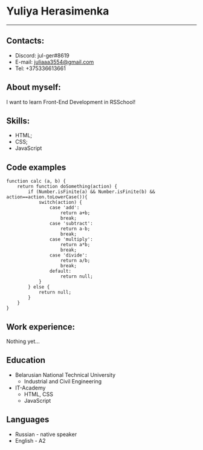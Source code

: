 # Yuliya Herasimenka 
---

## Contacts:
* Discord: jul-ger#8619
* E-mail: juliaaa3554@gmail.com
* Tel: +375336613661

## About myself:
I want to learn Front-End Development in RSSchool!

## Skills:
* HTML;
* CSS;
* JavaScript

## Code examples
```
function calc (a, b) {
    return function doSomething(action) {
        if (Number.isFinite(a) && Number.isFinite(b) && action==action.toLowerCase()){
            switch(action) {
                case 'add':
                    return a+b;
                    break;
                case 'subtract':
                    return a-b;
                    break;
                case 'multiply':
                    return a*b;
                    break;
                case 'divide':
                    return a/b;
                    break;
                default: 
                    return null;
            }
        } else {
            return null;
        }
    } 
}
```
## Work experience:
Nothing yet…

## Education
* Belarusian National Technical University
  + Industrial and Civil Engineering
* IT-Academy
  + HTML, CSS
  + JavaScript

## Languages
* Russian - native speaker
* English - A2 
